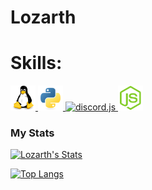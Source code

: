 # Lozarth

# Skills:

<a href="https://www.linux.org" target="_blank" rel="noreferrer">
<img src="https://raw.githubusercontent.com/devicons/devicon/master/icons/linux/linux-original.svg" alt="linux" width="40" height="40"/>
</a>

<a href="https://www.python.org" target="_blank" rel="noreferrer">
<img src="https://raw.githubusercontent.com/devicons/devicon/master/icons/python/python-original.svg" alt="python" width="40" height="40"/>
</a>

<a href="https://discord.js.org" target="_blank" rel="noreferrer">
<img src="https://github-production-user-asset-6210df.s3.amazonaws.com/46830521/265561939-50f5fb39-5c6d-4702-b33b-74a72fe506ad.png" alt="discord.js" width="40" height="40"/>
</a>

<a href="https://nodejs.org" target="_blank" rel="noreferrer">
<img src="https://raw.githubusercontent.com/devicons/devicon/master/icons/nodejs/nodejs-original.svg" alt="node.js" width="40" height="40"/>
</a>

### My Stats
[![Lozarth's Stats](https://github-readme-stats-git-masterrstaa-rickstaa.vercel.app/api?username=Lozarth&theme=dark&show_icons=true)](https://github.com/anuraghazra/github-readme-stats)

[![Top Langs](https://github-readme-stats-git-masterrstaa-rickstaa.vercel.app/api/top-langs/?username=Lozarth&theme=dark&show_icons=true)](https://github.com/anuraghazra/github-readme-stats)
